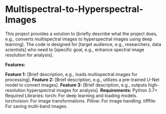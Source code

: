 # Multispectral-to-Hyperspectral-Images
This project provides a solution to [briefly describe what the project does, e.g., converts multispectral images to hyperspectral images using deep learning]. The code is designed for [target audience, e.g., researchers, data scientists] who need to [specific goal, e.g., enhance spectral image resolution for analysis].

**Features:**

**Feature 1:**
[Brief description, e.g., loads multispectral images for processing].
**Feature 2:** 
[Brief description, e.g., utilizes a pre-trained U-Net model to convert images].
**Feature 3:** 
[Brief description, e.g., outputs high-resolution hyperspectral images for analysis].
**Requirements:**
Python 3.7+
Required Libraries:
torch: For deep learning and loading models.
torchvision: For image transformations.
Pillow: For image handling.
tifffile: For saving multi-band images.
